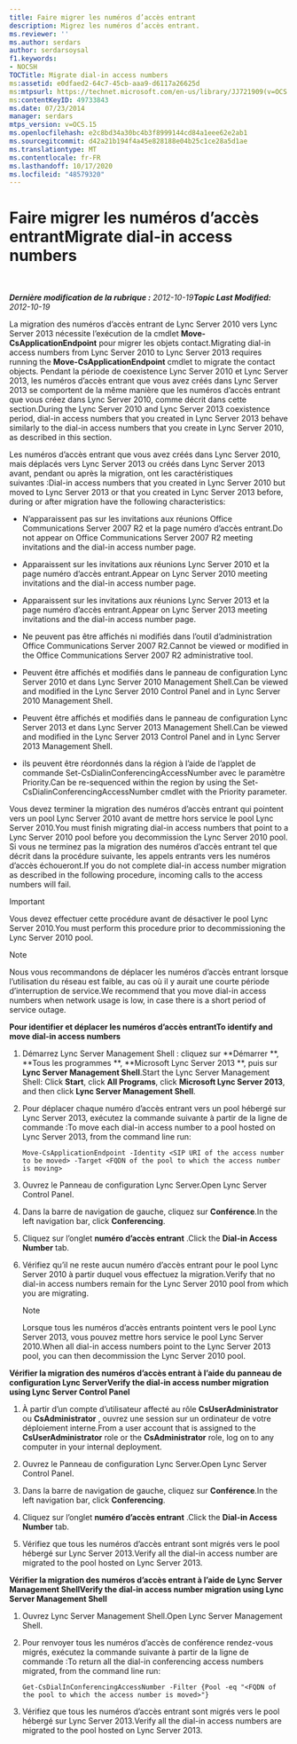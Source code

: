 ```yaml
---
title: Faire migrer les numéros d’accès entrant
description: Migrez les numéros d’accès entrant.
ms.reviewer: ''
ms.author: serdars
author: serdarsoysal
f1.keywords:
- NOCSH
TOCTitle: Migrate dial-in access numbers
ms:assetid: e0dfaed2-64c7-45cb-aaa9-d6117a26625d
ms:mtpsurl: https://technet.microsoft.com/en-us/library/JJ721909(v=OCS.15)
ms:contentKeyID: 49733843
ms.date: 07/23/2014
manager: serdars
mtps_version: v=OCS.15
ms.openlocfilehash: e2c8bd34a30bc4b3f8999144cd84a1eee62e2ab1
ms.sourcegitcommit: d42a21b194f4a45e828188e04b25c1ce28a5d1ae
ms.translationtype: MT
ms.contentlocale: fr-FR
ms.lasthandoff: 10/17/2020
ms.locfileid: "48579320"
---
```

# <a name="migrate-dial-in-access-numbers"></a><span data-ttu-id="87710-103">Faire migrer les numéros d’accès entrant</span><span class="sxs-lookup"><span data-stu-id="87710-103">Migrate dial-in access numbers</span></span>

<div data-xmlns="http://www.w3.org/1999/xhtml">

<div class="topic" data-xmlns="http://www.w3.org/1999/xhtml" data-msxsl="urn:schemas-microsoft-com:xslt" data-cs="https://msdn.microsoft.com/">

<div data-asp="https://msdn2.microsoft.com/asp">



</div>

<div id="mainSection">

<div id="mainBody">

<span> </span>

<span data-ttu-id="87710-104">_**Dernière modification de la rubrique :** 2012-10-19_</span><span class="sxs-lookup"><span data-stu-id="87710-104">_**Topic Last Modified:** 2012-10-19_</span></span>

<span data-ttu-id="87710-105">La migration des numéros d’accès entrant de Lync Server 2010 vers Lync Server 2013 nécessite l’exécution de la cmdlet **Move-CsApplicationEndpoint** pour migrer les objets contact.</span><span class="sxs-lookup"><span data-stu-id="87710-105">Migrating dial-in access numbers from Lync Server 2010 to Lync Server 2013 requires running the **Move-CsApplicationEndpoint** cmdlet to migrate the contact objects.</span></span> <span data-ttu-id="87710-106">Pendant la période de coexistence Lync Server 2010 et Lync Server 2013, les numéros d’accès entrant que vous avez créés dans Lync Server 2013 se comportent de la même manière que les numéros d’accès entrant que vous créez dans Lync Server 2010, comme décrit dans cette section.</span><span class="sxs-lookup"><span data-stu-id="87710-106">During the Lync Server 2010 and Lync Server 2013 coexistence period, dial-in access numbers that you created in Lync Server 2013 behave similarly to the dial-in access numbers that you create in Lync Server 2010, as described in this section.</span></span>

<span data-ttu-id="87710-107">Les numéros d’accès entrant que vous avez créés dans Lync Server 2010, mais déplacés vers Lync Server 2013 ou créés dans Lync Server 2013 avant, pendant ou après la migration, ont les caractéristiques suivantes :</span><span class="sxs-lookup"><span data-stu-id="87710-107">Dial-in access numbers that you created in Lync Server 2010 but moved to Lync Server 2013 or that you created in Lync Server 2013 before, during or after migration have the following characteristics:</span></span>

  - <span data-ttu-id="87710-108">N’apparaissent pas sur les invitations aux réunions Office Communications Server 2007 R2 et la page numéro d’accès entrant.</span><span class="sxs-lookup"><span data-stu-id="87710-108">Do not appear on Office Communications Server 2007 R2 meeting invitations and the dial-in access number page.</span></span>

  - <span data-ttu-id="87710-109">Apparaissent sur les invitations aux réunions Lync Server 2010 et la page numéro d’accès entrant.</span><span class="sxs-lookup"><span data-stu-id="87710-109">Appear on Lync Server 2010 meeting invitations and the dial-in access number page.</span></span>

  - <span data-ttu-id="87710-110">Apparaissent sur les invitations aux réunions Lync Server 2013 et la page numéro d’accès entrant.</span><span class="sxs-lookup"><span data-stu-id="87710-110">Appear on Lync Server 2013 meeting invitations and the dial-in access number page.</span></span>

  - <span data-ttu-id="87710-111">Ne peuvent pas être affichés ni modifiés dans l’outil d’administration Office Communications Server 2007 R2.</span><span class="sxs-lookup"><span data-stu-id="87710-111">Cannot be viewed or modified in the Office Communications Server 2007 R2 administrative tool.</span></span>

  - <span data-ttu-id="87710-112">Peuvent être affichés et modifiés dans le panneau de configuration Lync Server 2010 et dans Lync Server 2010 Management Shell.</span><span class="sxs-lookup"><span data-stu-id="87710-112">Can be viewed and modified in the Lync Server 2010 Control Panel and in Lync Server 2010 Management Shell.</span></span>

  - <span data-ttu-id="87710-113">Peuvent être affichés et modifiés dans le panneau de configuration Lync Server 2013 et dans Lync Server 2013 Management Shell.</span><span class="sxs-lookup"><span data-stu-id="87710-113">Can be viewed and modified in the Lync Server 2013 Control Panel and in Lync Server 2013 Management Shell.</span></span>

  - <span data-ttu-id="87710-114">ils peuvent être réordonnés dans la région à l’aide de l’applet de commande Set-CsDialinConferencingAccessNumber avec le paramètre Priority.</span><span class="sxs-lookup"><span data-stu-id="87710-114">Can be re-sequenced within the region by using the Set-CsDialinConferencingAccessNumber cmdlet with the Priority parameter.</span></span>

<span data-ttu-id="87710-115">Vous devez terminer la migration des numéros d’accès entrant qui pointent vers un pool Lync Server 2010 avant de mettre hors service le pool Lync Server 2010.</span><span class="sxs-lookup"><span data-stu-id="87710-115">You must finish migrating dial-in access numbers that point to a Lync Server 2010 pool before you decommission the Lync Server 2010 pool.</span></span> <span data-ttu-id="87710-116">Si vous ne terminez pas la migration des numéros d’accès entrant tel que décrit dans la procédure suivante, les appels entrants vers les numéros d’accès échoueront.</span><span class="sxs-lookup"><span data-stu-id="87710-116">If you do not complete dial-in access number migration as described in the following procedure, incoming calls to the access numbers will fail.</span></span>

<div>


> [!IMPORTANT]  
> <span data-ttu-id="87710-117">Vous devez effectuer cette procédure avant de désactiver le pool Lync Server 2010.</span><span class="sxs-lookup"><span data-stu-id="87710-117">You must perform this procedure prior to decommissioning the Lync Server 2010 pool.</span></span>



</div>

<div>


> [!NOTE]  
> <span data-ttu-id="87710-118">Nous vous recommandons de déplacer les numéros d’accès entrant lorsque l’utilisation du réseau est faible, au cas où il y aurait une courte période d’interruption de service.</span><span class="sxs-lookup"><span data-stu-id="87710-118">We recommend that you move dial-in access numbers when network usage is low, in case there is a short period of service outage.</span></span>



</div>

<span data-ttu-id="87710-119">**Pour identifier et déplacer les numéros d’accès entrant**</span><span class="sxs-lookup"><span data-stu-id="87710-119">**To identify and move dial-in access numbers**</span></span>

1.  <span data-ttu-id="87710-120">Démarrez Lync Server Management Shell : cliquez sur \*\*Démarrer \*\*, \*\*Tous les programmes \*\*, \*\*Microsoft Lync Server 2013 \*\*, puis sur **Lync Server Management Shell**.</span><span class="sxs-lookup"><span data-stu-id="87710-120">Start the Lync Server Management Shell: Click **Start**, click **All Programs**, click **Microsoft Lync Server 2013**, and then click **Lync Server Management Shell**.</span></span>

2.  <span data-ttu-id="87710-121">Pour déplacer chaque numéro d’accès entrant vers un pool hébergé sur Lync Server 2013, exécutez la commande suivante à partir de la ligne de commande :</span><span class="sxs-lookup"><span data-stu-id="87710-121">To move each dial-in access number to a pool hosted on Lync Server 2013, from the command line run:</span></span>
    
        Move-CsApplicationEndpoint -Identity <SIP URI of the access number to be moved> -Target <FQDN of the pool to which the access number is moving>

3.  <span data-ttu-id="87710-122">Ouvrez le Panneau de configuration Lync Server.</span><span class="sxs-lookup"><span data-stu-id="87710-122">Open Lync Server Control Panel.</span></span>

4.  <span data-ttu-id="87710-123">Dans la barre de navigation de gauche, cliquez sur **Conférence**.</span><span class="sxs-lookup"><span data-stu-id="87710-123">In the left navigation bar, click **Conferencing**.</span></span>

5.  <span data-ttu-id="87710-124">Cliquez sur l’onglet **numéro d’accès entrant** .</span><span class="sxs-lookup"><span data-stu-id="87710-124">Click the **Dial-in Access Number** tab.</span></span>

6.  <span data-ttu-id="87710-125">Vérifiez qu’il ne reste aucun numéro d’accès entrant pour le pool Lync Server 2010 à partir duquel vous effectuez la migration.</span><span class="sxs-lookup"><span data-stu-id="87710-125">Verify that no dial-in access numbers remain for the Lync Server 2010 pool from which you are migrating.</span></span>
    
    <div>
    

    > [!NOTE]  
    > <span data-ttu-id="87710-126">Lorsque tous les numéros d’accès entrants pointent vers le pool Lync Server 2013, vous pouvez mettre hors service le pool Lync Server 2010.</span><span class="sxs-lookup"><span data-stu-id="87710-126">When all dial-in access numbers point to the Lync Server 2013 pool, you can then decommission the Lync Server 2010 pool.</span></span>

    
    </div>

<span data-ttu-id="87710-127">**Vérifier la migration des numéros d’accès entrant à l’aide du panneau de configuration Lync Server**</span><span class="sxs-lookup"><span data-stu-id="87710-127">**Verify the dial-in access number migration using Lync Server Control Panel**</span></span>

1.  <span data-ttu-id="87710-128">À partir d’un compte d’utilisateur affecté au rôle **CsUserAdministrator** ou **CsAdministrator** , ouvrez une session sur un ordinateur de votre déploiement interne.</span><span class="sxs-lookup"><span data-stu-id="87710-128">From a user account that is assigned to the **CsUserAdministrator** role or the **CsAdministrator** role, log on to any computer in your internal deployment.</span></span>

2.  <span data-ttu-id="87710-129">Ouvrez le Panneau de configuration Lync Server.</span><span class="sxs-lookup"><span data-stu-id="87710-129">Open Lync Server Control Panel.</span></span>

3.  <span data-ttu-id="87710-130">Dans la barre de navigation de gauche, cliquez sur **Conférence**.</span><span class="sxs-lookup"><span data-stu-id="87710-130">In the left navigation bar, click **Conferencing**.</span></span>

4.  <span data-ttu-id="87710-131">Cliquez sur l’onglet **numéro d’accès entrant** .</span><span class="sxs-lookup"><span data-stu-id="87710-131">Click the **Dial-in Access Number** tab.</span></span>

5.  <span data-ttu-id="87710-132">Vérifiez que tous les numéros d’accès entrant sont migrés vers le pool hébergé sur Lync Server 2013.</span><span class="sxs-lookup"><span data-stu-id="87710-132">Verify all the dial-in access number are migrated to the pool hosted on Lync Server 2013.</span></span>

<span data-ttu-id="87710-133">**Vérifier la migration des numéros d’accès entrant à l’aide de Lync Server Management Shell**</span><span class="sxs-lookup"><span data-stu-id="87710-133">**Verify the dial-in access number migration using Lync Server Management Shell**</span></span>

1.  <span data-ttu-id="87710-134">Ouvrez Lync Server Management Shell.</span><span class="sxs-lookup"><span data-stu-id="87710-134">Open Lync Server Management Shell.</span></span>

2.  <span data-ttu-id="87710-135">Pour renvoyer tous les numéros d’accès de conférence rendez-vous migrés, exécutez la commande suivante à partir de la ligne de commande :</span><span class="sxs-lookup"><span data-stu-id="87710-135">To return all the dial-in conferencing access numbers migrated, from the command line run:</span></span>
    
        Get-CsDialInConferencingAccessNumber -Filter {Pool -eq "<FQDN of the pool to which the access number is moved>"}

3.  <span data-ttu-id="87710-136">Vérifiez que tous les numéros d’accès entrant sont migrés vers le pool hébergé sur Lync Server 2013.</span><span class="sxs-lookup"><span data-stu-id="87710-136">Verify all the dial-in access numbers are migrated to the pool hosted on Lync Server 2013.</span></span>

</div>

<span> </span>

</div>

</div>

</div>

